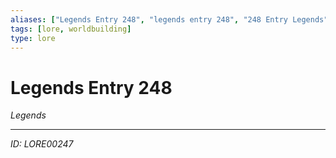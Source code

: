 ```yaml
---
aliases: ["Legends Entry 248", "legends entry 248", "248 Entry Legends"]
tags: [lore, worldbuilding]
type: lore
---
```


# Legends Entry 248

*Legends*

---
*ID: LORE00247*